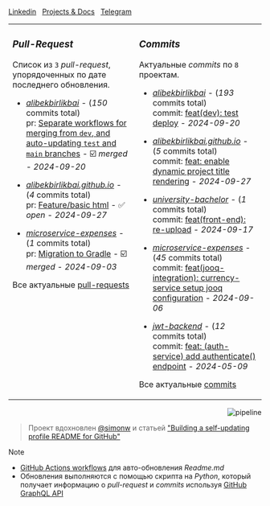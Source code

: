 [Linkedin](https://www.linkedin.com/in/alibek-birlikbai/) &nbsp; [Projects & Docs](https://alibekbirlikbai.github.io/) &nbsp; [Telegram](https://t.me/alibekbirlikbai)


<table><tr>
<td valign="top" width="50%">

### _Pull-Request_
Список из <!-- pull_requests_count starts -->`3`<!-- pull_requests_count ends --> _pull-request_, упорядоченных по 
дате последнего обновления.

<!-- recent_pull_requests starts -->
- [_alibekbirlikbai_](https://github.com/alibekbirlikbai/alibekbirlikbai) - (_150_ commits total)<br/>pr: [Separate workflows for merging from `dev`, and auto-updating `test` and `main` branches](https://github.com/alibekbirlikbai/alibekbirlikbai/pull/3) - :ballot_box_with_check: _merged_ - _2024-09-20_

- [_alibekbirlikbai.github.io_](https://github.com/alibekbirlikbai/alibekbirlikbai.github.io) - (_4_ commits total)<br/>pr: [Feature/basic html](https://github.com/alibekbirlikbai/alibekbirlikbai.github.io/pull/1) - :white_check_mark: _open_ - _2024-09-27_

- [_microservice-expenses_](https://github.com/alibekbirlikbai/microservice-expenses) - (_1_ commits total)<br/>pr: [Migration to Gradle](https://github.com/alibekbirlikbai/microservice-expenses/pull/1) - :ballot_box_with_check: _merged_ - _2024-09-03_
<!-- recent_pull_requests ends -->
Все актуальные [pull-requests](https://github.com/alibekbirlikbai/alibekbirlikbai/blob/main/md/pull_requests.md)

</td>


<td valign="top" width="50%">

### _Commits_
Актуальные _commits_ по <!-- project_count starts -->`8`<!-- project_count ends --> проектам.

<!-- recent_commits starts -->
- [_alibekbirlikbai_](https://github.com/alibekbirlikbai/alibekbirlikbai) - (_193_ commits total)<br/>commit: [feat(dev): test deploy](https://github.com/alibekbirlikbai/alibekbirlikbai/commit/a0dbd0c7b6829f53b066e7e6aca31d2a5e3735fe) - _2024-09-20_

- [_alibekbirlikbai.github.io_](https://github.com/alibekbirlikbai/alibekbirlikbai.github.io) - (_5_ commits total)<br/>commit: [feat: enable dynamic project title rendering](https://github.com/alibekbirlikbai/alibekbirlikbai.github.io/commit/74c80b42a9ca4b00e9a94ab575a138ab21fd1f39) - _2024-09-27_

- [_university-bachelor_](https://github.com/alibekbirlikbai/university-bachelor) - (_1_ commits total)<br/>commit: [feat(front-end): re-upload](https://github.com/alibekbirlikbai/university-bachelor/commit/d6bddf0ce625bbc2882a7c122630615912c7fb81) - _2024-09-17_

- [_microservice-expenses_](https://github.com/alibekbirlikbai/microservice-expenses) - (_45_ commits total)<br/>commit: [feat(jooq-integration): currency-service setup jooq configuration](https://github.com/alibekbirlikbai/microservice-expenses/commit/1bd69d192c3fa97a024ae322d9c3b1a413bd2d33) - _2024-09-06_

- [_jwt-backend_](https://github.com/alibekbirlikbai/jwt-backend) - (_12_ commits total)<br/>commit: [feat: (auth-service) add authenticate() endpoint](https://github.com/alibekbirlikbai/jwt-backend/commit/77d7064f9091f6e135295ed44f203647ffcfdb84) - _2024-05-09_
<!-- recent_commits ends -->
Все актуальные [commits](https://github.com/alibekbirlikbai/alibekbirlikbai/blob/main/md/commits.md)

</td>

</tr></table>

<a href="https://github.com/alibekbirlikbai/alibekbirlikbai/actions"><img src="https://github.com/alibekbirlikbai/alibekbirlikbai/workflows/Update%20README/badge.svg" align="right" alt="pipeline"></a> <br/>

> Проект вдохновлен [@simonw](https://github.com/simonw/simonw) и статьей ["Building a self-updating profile README for GitHub"](https://simonwillison.net/2020/Jul/10/self-updating-profile-readme/)

> [!NOTE]
> - [GitHub Actions workflows](https://docs.github.com/en/actions/writing-workflows) для авто-обновления _Readme.md_ <br/>
> - Обновления выполняются с помощью скрипта на _Python_, который получает информацию о _pull-request_ и _commits_ используя [GitHub GraphQL API](https://docs.github.com/en/graphql)<br>
